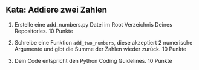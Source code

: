 ## Kata: Addiere zwei Zahlen

1. Erstelle eine add_numbers.py Datei im Root Verzeichnis Deines Repositories.
10 Punkte

2. Schreibe eine Funktion `add_two_numbers`, diese akzeptiert 2 numerische Argumente und gibt die Summe der Zahlen wieder zurück.
10 Punkte

3. Dein Code entspricht den Python Coding Guidelines.
10 Punkte
